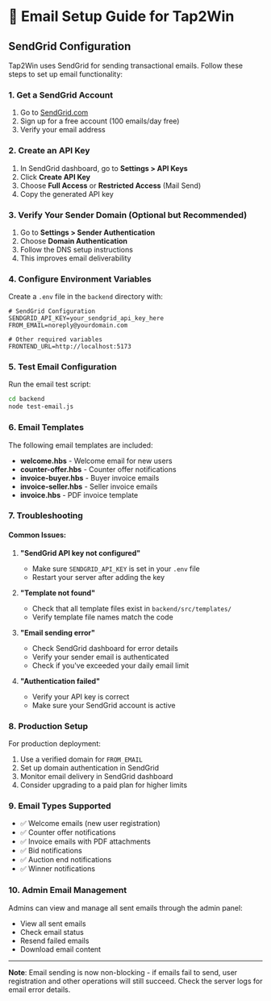 # 📧 Email Setup Guide for Tap2Win

## SendGrid Configuration

Tap2Win uses SendGrid for sending transactional emails. Follow these steps to set up email functionality:

### 1. Get a SendGrid Account

1. Go to [SendGrid.com](https://sendgrid.com/)
2. Sign up for a free account (100 emails/day free)
3. Verify your email address

### 2. Create an API Key

1. In SendGrid dashboard, go to **Settings > API Keys**
2. Click **Create API Key**
3. Choose **Full Access** or **Restricted Access** (Mail Send)
4. Copy the generated API key

### 3. Verify Your Sender Domain (Optional but Recommended)

1. Go to **Settings > Sender Authentication**
2. Choose **Domain Authentication**
3. Follow the DNS setup instructions
4. This improves email deliverability

### 4. Configure Environment Variables

Create a `.env` file in the `backend` directory with:

```env
# SendGrid Configuration
SENDGRID_API_KEY=your_sendgrid_api_key_here
FROM_EMAIL=noreply@yourdomain.com

# Other required variables
FRONTEND_URL=http://localhost:5173
```

### 5. Test Email Configuration

Run the email test script:

```bash
cd backend
node test-email.js
```

### 6. Email Templates

The following email templates are included:

- **welcome.hbs** - Welcome email for new users
- **counter-offer.hbs** - Counter offer notifications
- **invoice-buyer.hbs** - Buyer invoice emails
- **invoice-seller.hbs** - Seller invoice emails
- **invoice.hbs** - PDF invoice template

### 7. Troubleshooting

#### Common Issues:

1. **"SendGrid API key not configured"**
   - Make sure `SENDGRID_API_KEY` is set in your `.env` file
   - Restart your server after adding the key

2. **"Template not found"**
   - Check that all template files exist in `backend/src/templates/`
   - Verify template file names match the code

3. **"Email sending error"**
   - Check SendGrid dashboard for error details
   - Verify your sender email is authenticated
   - Check if you've exceeded your daily email limit

4. **"Authentication failed"**
   - Verify your API key is correct
   - Make sure your SendGrid account is active

### 8. Production Setup

For production deployment:

1. Use a verified domain for `FROM_EMAIL`
2. Set up domain authentication in SendGrid
3. Monitor email delivery in SendGrid dashboard
4. Consider upgrading to a paid plan for higher limits

### 9. Email Types Supported

- ✅ Welcome emails (new user registration)
- ✅ Counter offer notifications
- ✅ Invoice emails with PDF attachments
- ✅ Bid notifications
- ✅ Auction end notifications
- ✅ Winner notifications

### 10. Admin Email Management

Admins can view and manage all sent emails through the admin panel:

- View all sent emails
- Check email status
- Resend failed emails
- Download email content

---

**Note**: Email sending is now non-blocking - if emails fail to send, user registration and other operations will still succeed. Check the server logs for email error details.
